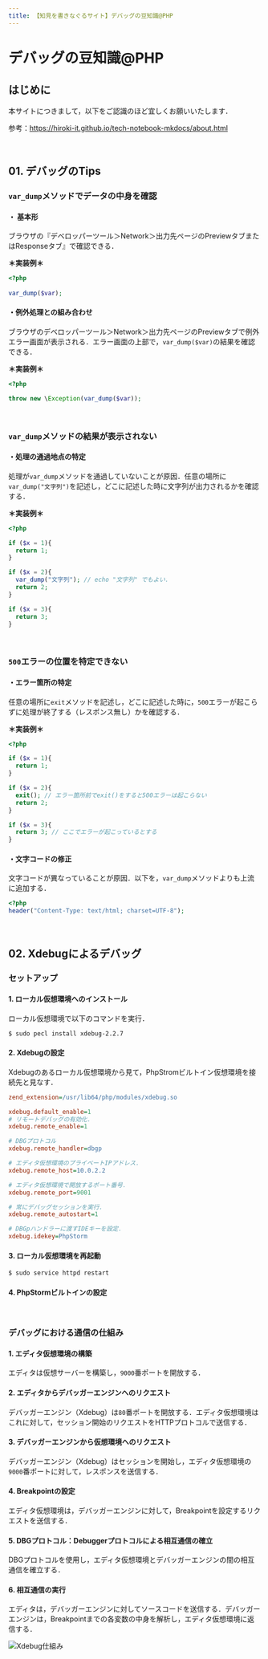 ```yaml
---
title: 【知見を書きなぐるサイト】デバッグの豆知識@PHP
---
```


# デバッグの豆知識@PHP

## はじめに

本サイトにつきまして，以下をご認識のほど宜しくお願いいたします．

参考：https://hiroki-it.github.io/tech-notebook-mkdocs/about.html

<br>

## 01. デバッグのTips

### ```var_dump```メソッドでデータの中身を確認

#### ・ 基本形

ブラウザの『デベロッパーツール＞Network＞出力先ページのPreviewタブまたはResponseタブ』で確認できる．

**＊実装例＊**

```php
<?php
  
var_dump($var);
```

#### ・例外処理との組み合わせ

ブラウザのデベロッパーツール＞Network＞出力先ページのPreviewタブで例外エラー画面が表示される．エラー画面の上部で，```var_dump($var)```の結果を確認できる．

**＊実装例＊**

```php
<?php

throw new \Exception(var_dump($var));
```

<br>

### ```var_dump```メソッドの結果が表示されない

#### ・処理の通過地点の特定

処理が```var_dump```メソッドを通過していないことが原因．任意の場所に```var_dump("文字列")```を記述し，どこに記述した時に文字列が出力されるかを確認する．

**＊実装例＊**

```php
<?php

if ($x = 1){
  return 1;
}

if ($x = 2){
  var_dump("文字列"); // echo "文字列" でもよい．
  return 2;
}

if ($x = 3){
  return 3;
}
```

<br>

### ```500```エラーの位置を特定できない

#### ・エラー箇所の特定

任意の場所に```exit```メソッドを記述し，どこに記述した時に，```500```エラーが起こらずに処理が終了する（レスポンス無し）かを確認する．

**＊実装例＊**

```php
<?php

if ($x = 1){
  return 1;
}

if ($x = 2){
  exit(); // エラー箇所前でexit()をすると500エラーは起こらない
  return 2;
}

if ($x = 3){
  return 3; // ここでエラーが起こっているとする
}
```

#### ・文字コードの修正

文字コードが異なっていることが原因．以下を，```var_dump```メソッドよりも上流に追加する．

```PHP
<?php
header("Content-Type: text/html; charset=UTF-8");
```

<br>

## 02. Xdebugによるデバッグ

### セットアップ

#### 1. ローカル仮想環境へのインストール

ローカル仮想環境で以下のコマンドを実行．

```bash
$ sudo pecl install xdebug-2.2.7
```

#### 2. Xdebugの設定

Xdebugのあるローカル仮想環境から見て，PhpStromビルトイン仮想環境を接続先と見なす．

```ini
zend_extension=/usr/lib64/php/modules/xdebug.so

xdebug.default_enable=1
# リモートデバッグの有効化．
xdebug.remote_enable=1

# DBGプロトコル
xdebug.remote_handler=dbgp

# エディタ仮想環境のプライベートIPアドレス．
xdebug.remote_host=10.0.2.2

# エディタ仮想環境で開放するポート番号．
xdebug.remote_port=9001

# 常にデバッグセッションを実行．
xdebug.remote_autostart=1

# DBGpハンドラーに渡すIDEキーを設定．
xdebug.idekey=PhpStorm
```

#### 3. ローカル仮想環境を再起動

```bash
$ sudo service httpd restart
```

#### 4. PhpStormビルトインの設定

<br>

### デバッグにおける通信の仕組み

#### 1. エディタ仮想環境の構築

エディタは仮想サーバーを構築し，```9000```番ポートを開放する．

#### 2. エディタからデバッガーエンジンへのリクエスト

デバッガーエンジン（Xdebug）は```80```番ポートを開放する．エディタ仮想環境はこれに対して，セッション開始のリクエストをHTTPプロトコルで送信する．

#### 3. デバッガーエンジンから仮想環境へのリクエスト

デバッガーエンジン（Xdebug）はセッションを開始し，エディタ仮想環境の```9000```番ポートに対して，レスポンスを送信する．

#### 4. Breakpointの設定

エディタ仮想環境は，デバッガーエンジンに対して，Breakpointを設定するリクエストを送信する．

#### 5. DBGプロトコル：Debuggerプロトコルによる相互通信の確立

DBGプロトコルを使用し，エディタ仮想環境とデバッガーエンジンの間の相互通信を確立する．

#### 6. 相互通信の実行

エディタは，デバッガーエンジンに対してソースコードを送信する．デバッガーエンジンは，Breakpointまでの各変数の中身を解析し，エディタ仮想環境に返信する．

![Xdebug仕組み](https://raw.githubusercontent.com/hiroki-it/tech-notebook/master/images/Xdebug仕組み.png)

